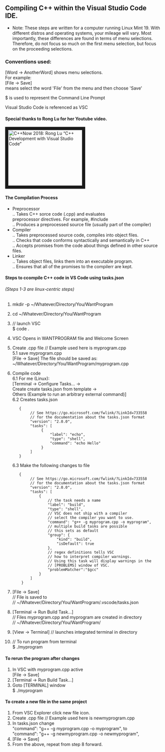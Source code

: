 ## Compiling C++ within the Visual Studio Code IDE.
* Note: These steps are written for a computer running Linux Mint 19. With different distros and operating systems, your mileage will vary. Most importantly, these differences are found in terms of menu selections. Therefore, do not focus so much on the first menu selection, but focus on the proceeding selections.

### Conventions used:
   [Word -> AnotherWord] shows menu selections.  
   For example:  
   [File -> Save]  
   means select the word 'File' from the menu and then choose 'Save'   
   
   $ is used to represent the Command Line Prompt  
   
   Visual Studio Code is referenced as VSC  
   
  
#### Special thanks to Rong Lu for her Youtube video.

<a href="http://www.youtube.com/watch?feature=player_embedded&v=-erXR6k9TeE
" target="_blank"><img src="http://img.youtube.com/vi/-erXR6k9TeE/0.jpg" 
alt="C++Now 2018: Rong Lu “C++ Development with Visual Studio Code”" width="240" height="180" border="10" /></a>

#### The Compilation Process  
   * Preprocessor  
   .. Takes C++ sorce code (.cpp) and evaluates  
      preprocessor directives. For example, #include  
   .. Produces a preprocessed source file (usually part of the compiler)  
   * Compiler  
   .. Takes preprocessed source code, compiles into object files.  
   .. Checks that code conforms syntactically and semantically in C++  
   .. Accepts promises from the code about things defined in other source files.  
   * Linker  
   .. Takes object files, links them into an executable program.  
   .. Ensures that all of the promises to the compilerr are kept.  
#### Steps to ccompile C++ code in VS Code using tasks.json
###### (Steps 1-3 are linux-centric steps)
1. mkdir -p ~/Whatever/Directory/You/WantProgram
2. cd ~/Whatever/Directory/You/WantProgram
3. // launch VSC  
   $ code .  
4. VSC Opens in WANTPROGRAM file and Welcome Screen
5. Create .cpp file // Example used here is myprogram.cpp  
   5.1 save myprogram.cpp  
       [File -> Save]
       The file should be saved as:  
       ~/Whatever/Directory/You/WantProgram/myprogram.cpp  
6. Compile code  
   6.1 For me (Linux):  
        [Terminal -> Configure  Tasks... ->  
        Create create tasks.json from template ->  
        Others (Example to run an arbitrary external command)]  
   6.2 Creates tasks.json  
   ```
      {
           // See https://go.microsoft.com/fwlink/?LinkId=733558
           // for the documentation about the tasks.json format
           "version": "2.0.0",
           "tasks": [
                {
                    "label": "echo",
                    "type": "shell",
                    "command": "echo Hello"
                }
           ]
      }
   ```
   6.3 Make the following changes to file
   ```
      {
           // See https://go.microsoft.com/fwlink/?LinkId=733558
           // for the documentation about the tasks.json format
           "version": "2.0.0",
           "tasks": [
               {
                   // the task needs a name
                   "label": "build",
                   "type": "shell",
                   // VSC does not ship with a compiler
                   // select the compiler you want to use.
                   "command": "g++ -g myprogram.cpp -o myprogram",
                   // multiple build tasks are possible
                   // this sets as default
                   "group": {
                       "kind": "build",
                       "isDefault": true
                   },
                   // regex definitions tells VSC
                   // how to interpret compiler warnings.
                   // Using this task will display warnings in the
                   // [PROBLEMS] window of VSC.
                   "problemMatcher":"$gcc" 
               }
           ]
       }
    ```
   
7. [File -> Save]  
    // File is saved to   
    // ~/Whatever/Directory/You/WantProgram/.vscode/tasks.json  
8. [Terminal -> Run Build Task...]  
   // Files myprogram.cpp and myprogram are created in directory  
   // ~/Whatever/Directory/You/WantProgram/  
9. [View -> Terminal] // launches integrated terminal in directory  
10.  // To run program from terminal  
   $ ./myprogram  

#### To rerun the program after changes   
1. In VSC with myprogram.cpp active  
   [File -> Save]  
2. [Terminal -> Run Build Task...]  
3. Goto [TERMINAL] window  
   $ ./myprogram  

#### To create a new file in the same project
1. From VSC Explorer click new file icon.  
2. Create .cpp file // Example used here is newmyprogram.cpp  
3. In tasks.json change  
   "command": "g++ -g myprogram.cpp -o myprogram", to  
   "command": "g++ -g newmyprogram.cpp -o newmyprogram",  
4. [File -> Save]  
5. From the above, repeat from step 8 forward.
